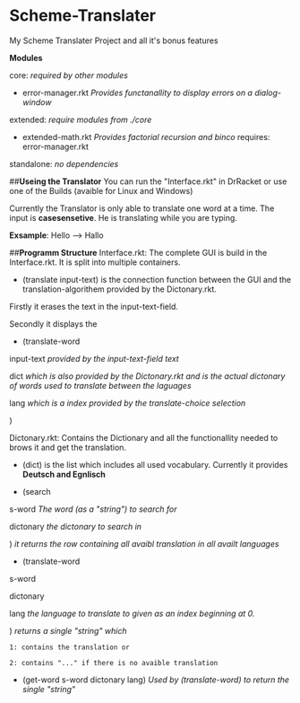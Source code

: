 # Scheme-Translater
My Scheme Translater Project and all it's bonus features

**Modules**

core: *required by other modules*

- error-manager.rkt *Provides functanallity to display errors on a dialog-window*

extended: *require modules from ./core*

- extended-math.rkt *Provides factorial recursion and binco*
requires: error-manager.rkt

standalone: *no dependencies*

##**Useing the Translator**
You can run the "Interface.rkt" in DrRacket or use one of the Builds (avaible for Linux and Windows)

Currently the Translator is only able to translate one word at a time.
The input is **casesensetive**.
He is translating while you are typing.

**Exsample**: Hello --> Hallo


##**Programm Structure**
Interface.rkt: The complete GUI is build in the Interface.rkt. It is split into multiple containers.


- (translate input-text) is the connection function between the GUI and the translation-algorithem provided by the Dictonary.rkt. 

Firstly it erases the text in the input-text-field.

Secondly it displays the

- (translate-word 

input-text *provided by the input-text-field text*

dict *which is also provided by the Dictonary.rkt and is the actual dictonary of words used to translate between the laguages*

lang *which is a index provided by the translate-choice selection*

)


Dictonary.rkt: Contains the Dictionary and all the functionallity needed to brows it and get the translation.


- (dict) is the list which includes all used vocabulary. Currently it provides **Deutsch and Egnlisch**


- (search

s-word *The word (as a "string") to search for*

dictonary *the dictonary to search in*

) *it returns the row containing all avaibl translation in all availt languages*


- (translate-word

s-word

dictonary

lang *the language to translate to given as an index beginning at 0.*

) *returns a single "string" which*

    1: contains the translation or

    2: contains "..." if there is no avaible translation

- (get-word s-word dictonary lang) *Used by (translate-word) to return the single "string"*

